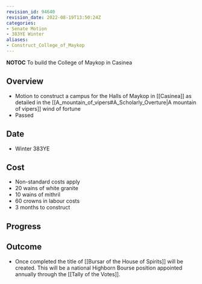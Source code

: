 ```yaml
---
revision_id: 94640
revision_date: 2022-08-19T13:50:24Z
categories:
- Senate Motion
- 383YE Winter
aliases:
- Construct_College_of_Maykop
---
```



__NOTOC__
To build the College of Maykop in Casinea

## Overview
* Motion to construct a campus for the Halls of Maykop in [[Casinea]] as detailed in the [[A_mountain_of_vipers#A_Scholarly_Overture|A mountain of vipers]] wind of fortune
* Passed

## Date
* Winter 383YE
## Cost
* Non-standard costs apply
* 20 wains of white granite
* 10 wains of mithril
* 60 crowns in labour costs
* 3 months to construct 
## Progress

## Outcome
* Once completed the title of [[Bursar of the House of Spirits]] will be created. This will be a national Highborn Bourse position appointed annually through the [[Tally of the Votes]].